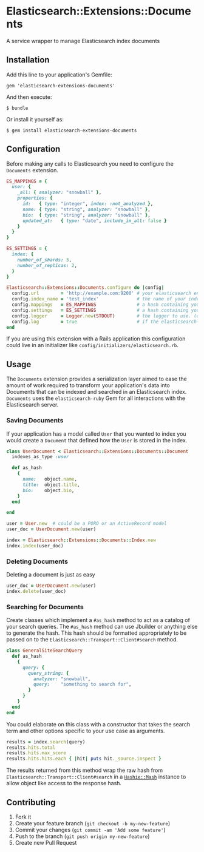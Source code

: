 # Elasticsearch::Extensions::Documents

A service wrapper to manage Elasticsearch index documents

## Installation

Add this line to your application's Gemfile:

    gem 'elasticsearch-extensions-documents'

And then execute:

    $ bundle

Or install it yourself as:

    $ gem install elasticsearch-extensions-documents

## Configuration

Before making any calls to Elasticsearch you need to configure the `Documents`
extension.

```ruby
ES_MAPPINGS = {
  user: {
    _all: { analyzer: "snowball" },
    properties: {
      id:   { type: "integer", index: :not_analyzed },
      name: { type: "string", analyzer: "snowball" },
      bio:  { type: "string", analyzer: "snowball" },
      updated_at:   { type: "date", include_in_all: false }
    }
  }
}

ES_SETTINGS = {
  index: {
    number_of_shards: 3,
    number_of_replicas: 2,
  }
}

Elasticsearch::Extensions::Documents.configure do |config|
  config.url        = 'http://example.com:9200' # your elasticsearch endpoint
  config.index_name = 'test_index'              # the name of your index
  config.mappings   = ES_MAPPINGS               # a hash containing your index mappings
  config.settings   = ES_SETTINGS               # a hash containing your index settings
  config.logger     = Logger.new(STDOUT)        # the logger to use. (defaults to Logger.new(STDOUT)
  config.log        = true                      # if the elasticsearch-ruby should provide logging
end
```

If you are using this extension with a Rails application this configuration
could live in an initializer like `config/initializers/elasticsearch.rb`.

## Usage

The `Documents` extension provides a serialization layer aimed to ease the
amount of work required to transform your application's data into Documents that
can be indexed and searched in an Elasticsearch index. `Documents` uses the
`elasticsearch-ruby` Gem for all interactions with the Elasticsearch server.

### Saving Documents
If your application has a model called `User` that you wanted to index you would
create a `Document` that defined how the `User` is stored in the index.

```ruby
class UserDocument < Elasticsearch::Extensions::Documents::Document
  indexes_as_type :user

  def as_hash
    {
      name:   object.name,
      title:  object.title,
      bio:    object.bio,
    }
  end

end

user = User.new  # could be a PORO or an ActiveRecord model
user_doc = UserDocument.new(user)

index = Elasticsearch::Extensions::Documents::Index.new
index.index(user_doc)
```

### Deleting Documents
Deleting a document is just as easy

```ruby
user_doc = UserDocument.new(user)
index.delete(user_doc)
```

### Searching for Documents
Create classes which implement a `#as_hash` method to act as a catalog of your
search queries. The `#as_hash` method can use Jbuilder or anything else to
generate the hash. This hash should be formatted appropriately to be passed on
to the `Elasticsearch::Transport::Client#search` method.

```ruby
class GeneralSiteSearchQuery
  def as_hash
    {
      query: {
        query_string: {
          analyzer: "snowball",
          query:    "something to search for",
        }
      }
    }
  end
end
```

You could elaborate on this class with a constructor that takes the search
term and other options specific to your use case as arguments.

```ruby
results = index.search(query)
results.hits.total
results.hits.max_score
results.hits.hits.each { |hit| puts hit._source.inspect }
```

The results returned from this method wrap the raw hash from
`Elasticsearch::Transport::Client#search` in a
[`Hashie::Mash`](https://github.com/intridea/hashie) instance to allow object
like access to the response hash.

## Contributing

1. Fork it
2. Create your feature branch (`git checkout -b my-new-feature`)
3. Commit your changes (`git commit -am 'Add some feature'`)
4. Push to the branch (`git push origin my-new-feature`)
5. Create new Pull Request

